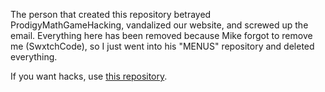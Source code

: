 The person that created this repository betrayed ProdigyMathGameHacking, vandalized our website, and screwed up the email. Everything here has been removed because Mike forgot to remove me (SwxtchCode), so I just went into his "MENUS" repository and deleted everything.

If you want hacks, use <a href="https://github.com/Prodigy-Hacking/ProdigyMathGameHacking">this repository</a>.
